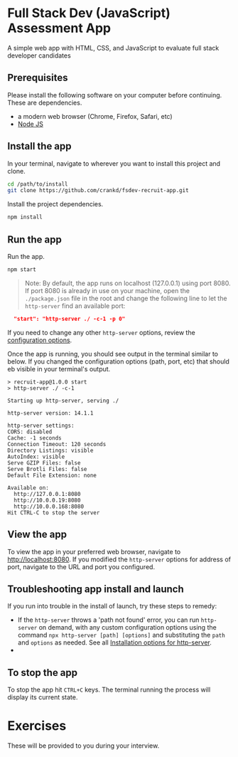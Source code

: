 # Full Stack Dev (JavaScript) Assessment App

A simple web app with HTML, CSS, and JavaScript to evaluate full stack developer candidates

## Prerequisites

Please install the following software on your computer before continuing.  These are dependencies.

- a modern web browser (Chrome, Firefox, Safari, etc)
- [Node JS](https://nodejs.org/en/)

## Install the app

In your terminal, navigate to wherever you want to install this project and clone.

```bash
cd /path/to/install
git clone https://github.com/crankd/fsdev-recruit-app.git
```

Install the project dependencies.

```bash
npm install
```

## Run the app

Run the app.  

```bash
npm start
```

> Note: By default, the app runs on localhost (127.0.0.1) using port 8080.  If port 8080 is already in use on your machine, open the `./package.json` file in the root and change the following line to let the `http-server` find an available port:

```json
  "start": "http-server ./ -c-1 -p 0"
```

If you need to change any other `http-server` options, review the [configuration options](https://www.npmjs.com/package/http-server#available-options).

Once the app is running, you should see output in the terminal similar to below.  If you changed the configuration options (path, port, etc) that should eb visible in your terminal's output.

```
> recruit-app@1.0.0 start
> http-server ./ -c-1

Starting up http-server, serving ./

http-server version: 14.1.1

http-server settings: 
CORS: disabled
Cache: -1 seconds
Connection Timeout: 120 seconds
Directory Listings: visible
AutoIndex: visible
Serve GZIP Files: false
Serve Brotli Files: false
Default File Extension: none

Available on:
  http://127.0.0.1:8080
  http://10.0.0.19:8080
  http://10.0.0.168:8080
Hit CTRL-C to stop the server
```

## View the app

To view the app in your preferred web browser, navigate to [http://localhost:8080](http://localhost:8080).  If you modified the `http-server` options for address of port, navigate to the URL and port you configured.

## Troubleshooting app install and launch

If you run into trouble in the install of launch, try these steps to remedy:

- If the `http-server` throws a 'path not found' error, you can run `http-server` on demand, with any custom configuration options using the command `npx http-server [path] [options]` and substituting the `path` and `options` as needed.   See all [Installation options for http-server](https://www.npmjs.com/package/http-server#installation).
- 

## To stop the app

To stop the app hit `CTRL+C` keys.  The terminal running the process will display its current state. 

# Exercises

These will be provided to you during your interview.